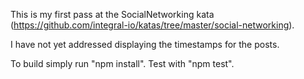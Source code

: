 This is my first pass at the SocialNetworking kata (https://github.com/integral-io/katas/tree/master/social-networking).

I have not yet addressed displaying the timestamps for the posts.

To build simply run "npm install".
Test with "npm test".